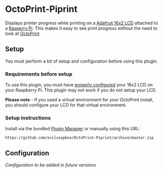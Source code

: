 # OctoPrint-Piprint

Displays printer progress while printing on a [Adafruit 16x2 LCD](http://www.adafruit.com/search?q=16x2+pi&b=1) attached 
to a [Rasperry Pi](http://www.raspberrypi.org). This makes it easy to see print progress without the need to look 
at [OctoPrint](http://www.octoprint.org).

## Setup
You must perform a bit of setup and configuration before using this plugin.

### Requirements before setup
To use this plugin, you must have
[properly configured](https://learn.adafruit.com/adafruit-16x2-character-lcd-plus-keypad-for-raspberry-pi/usage)
your 16x2 LCD on your Raspberry Pi. This plugin may not work if you do not setup your LCD.

**Please note** - If you used a virtual environment for your OctoPrint install, you should configure your LCD for that 
virtual environment.

### Setup instructions
Install via the bundled [Plugin Manager](https://github.com/foosel/OctoPrint/wiki/Plugin:-Plugin-Manager)
or manually using this URL:

    https://github.com/evilsoapbox/OctoPrint-Piprint/archive/master.zip

## Configuration

*Configuration to be added in future versions*